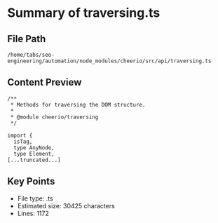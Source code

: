 # Summary of traversing.ts
  
## File Path
`/home/tabs/seo-engineering/automation/node_modules/cheerio/src/api/traversing.ts`

## Content Preview
```
/**
 * Methods for traversing the DOM structure.
 *
 * @module cheerio/traversing
 */

import {
  isTag,
  type AnyNode,
  type Element,
[...truncated...]
```

## Key Points
- File type: .ts
- Estimated size: 30425 characters
- Lines: 1172
